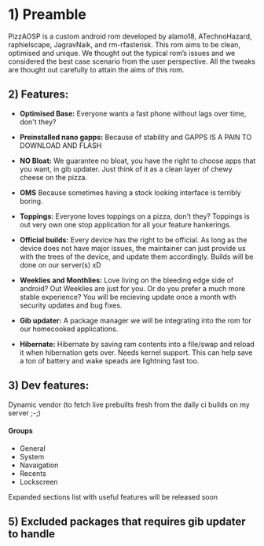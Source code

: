 # 1) Preamble

PizzAOSP is a custom android rom developed by alamo18, ATechnoHazard, raphielscape, JagravNaik, and rm-rfasterisk. This rom aims to be clean, optimised and unique. We thought out the typical rom’s issues and we considered the best case scenario from the user perspective. All the tweaks are thought out carefully to attain the aims of this rom.

## 2) Features:

- **Optimised Base:** 
    Everyone wants a fast phone without lags over time, don't they?
    
- **Preinstalled nano gapps:**
    Because of stability and GAPPS IS A PAIN TO DOWNLOAD AND FLASH
    
- **NO Bloat:**
    We guarantee no bloat, you have the right to choose apps that you want, in gib updater. Just think of it as a clean layer
    of chewy cheese on the pizza.
    
- **OMS**
    Because sometimes having a stock looking interface is terribly boring. 
    
- **Toppings:**
    Everyone loves toppings on a pizza, don't they? Toppings is out very own one stop application for all your feature
    hankerings.
    
- **Official builds:**
    Every device has the right to be official. As long as the device does not have major issues, the maintainer can just
    provide us with the trees of the device, and update them accordingly. Builds will be done on our server(s) xD
    
- **Weeklies and Monthlies:**
    Love living on the bleeding edge side of android? Out Weeklies are just for you. Or do you prefer a much more stable 
    experience? You will be recieving update once a month with security updates and bug fixes.
    
- **Gib updater:**
    A package manager we will be integrating into the rom for our homecooked applications.
    
- **Hibernate:**
    Hibernate by saving ram contents into a file/swap and reload it when hibernation gets over. Needs kernel support. This can help save     a ton of battery and wake speads are lightning fast too.

## 3) Dev features:
Dynamic vendor (to fetch live prebuilts fresh from the daily ci builds on my server ;-;)

#### Groups
- General
- System
- Navaigation
- Recents
- Lockscreen

Expanded sections list with useful features will be released soon

## 5) Excluded packages that requires gib updater to handle
